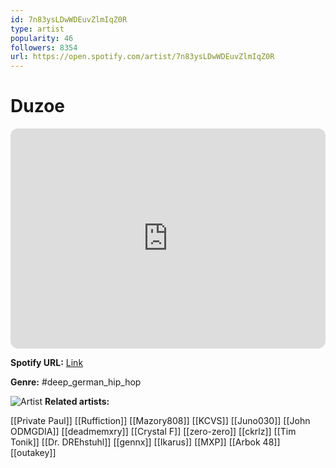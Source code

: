 ```yaml
---
id: 7n83ysLDwWDEuvZlmIqZ0R
type: artist
popularity: 46
followers: 8354
url: https://open.spotify.com/artist/7n83ysLDwWDEuvZlmIqZ0R
---
```

# Duzoe

<iframe style="border-radius:12px" src="https://open.spotify.com/embed/artist/7n83ysLDwWDEuvZlmIqZ0R" width="100%" height="352" frameBorder="0" allowfullscreen="" allow="autoplay; clipboard-write; encrypted-media; fullscreen; picture-in-picture" loading="lazy"></iframe>

**Spotify URL:** [Link](https://open.spotify.com/artist/7n83ysLDwWDEuvZlmIqZ0R)

**Genre:**  #deep_german_hip_hop

![Artist](https://i.scdn.co/image/ab6761610000e5eb40d20a61b363c6c568a5c8be)
**Related artists:**

[[Private Paul]]
[[Ruffiction]]
[[Mazory808]]
[[KCVS]]
[[Juno030]]
[[John ODMGDIA]]
[[deadmemxry]]
[[Crystal F]]
[[zero-zero]]
[[ckrlz]]
[[Tim Tonik]]
[[Dr. DREhstuhl]]
[[gennx]]
[[Ikarus]]
[[MXP]]
[[Arbok 48]]
[[outakey]]
